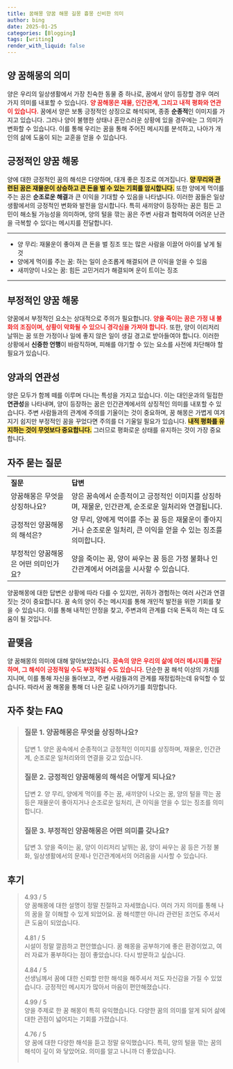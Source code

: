```yaml
---
title: 꿈해몽 양꿈 해몽 길몽 흉몽 신비한 의미
author: bing
date: 2025-01-25
categories: [Blogging]
tags: [writing]
render_with_liquid: false
---
```



<h2 id='양_꿈해몽의_의미'>양 꿈해몽의 의미</h2>

<p>양은 우리의 일상생활에서 가장 친숙한 동물 중 하나로, 꿈에서 양이 등장할 경우 여러 가지 의미를 내포할 수 있습니다. <b><span style="color: #ee2323;">양 꿈해몽은 재물, 인간관계, 그리고 내적 평화와 연관이 있습니다.</span></b> 꿈에서 양은 보통 긍정적인 상징으로 해석되며, 종종 <b>순종적</b>인 이미지를 가지고 있습니다. 그러나 양이 불행한 상태나 혼란스러운 상황에 있을 경우에는 그 의미가 변화할 수 있습니다. 이를 통해 우리는 꿈을 통해 주어진 메시지를 분석하고, 나아가 개인의 삶에 도움이 되는 교훈을 얻을 수 있습니다.</p>

<h2 id='긍정적인_양꿈_해몽'>긍정적인 양꿈 해몽</h2>

<p>양에 대한 긍정적인 꿈의 해석은 다양하며, 대개 좋은 징조로 여겨집니다. <b><span style="background-color: #ffe066;">양 무리와 관련된 꿈은 재물운이 상승하고 큰 돈을 벌 수 있는 기회를 암시합니다.</span></b> 또한 양에게 먹이를 주는 꿈은 <b>순조로운 해결</b>과 큰 이익을 기대할 수 있음을 나타냅니다. 이러한 꿈들은 일상생활에서의 긍정적인 변화와 발전을 암시합니다. 특히 새끼양이 등장하는 꿈은 힘든 고민이 해소될 가능성을 의미하며, 양의 털을 깎는 꿈은 주변 사람과 협력하여 어려운 난관을 극복할 수 있다는 메시지를 전달합니다.</p>

<hr />

<ul>
    <li>양 무리: 재물운이 좋아져 큰 돈을 벌 징조 또는 많은 사람을 이끌어 아이를 낳게 될 것</li>
    <li>양에게 먹이를 주는 꿈: 하는 일이 순조롭게 해결되어 큰 이익을 얻을 수 있음</li>
    <li>새끼양이 나오는 꿈: 힘든 고민거리가 해결되며 운이 트이는 징조</li>
</ul>

<hr />

<h2 id='부정적인_양꿈_해몽'>부정적인 양꿈 해몽</h2>

<p>양꿈에서 부정적인 요소는 상대적으로 주의가 필요합니다. <b><span style="color: #ee2323;">양을 죽이는 꿈은 가정 내 불화의 조짐이며, 상황이 악화될 수 있으니 경각심을 가져야 합니다.</span></b> 또한, 양이 이리저리 날뛰는 꿈 또한 가정이나 일에 좋지 않은 일이 생길 경고로 받아들여야 합니다. 이러한 상황에서 <b>신중한 언행</b>이 바람직하며, 피해를 야기할 수 있는 요소를 사전에 차단해야 할 필요가 있습니다.</p>

<h2 id='양과의_연관성'>양과의 연관성</h2>

<p>양은 모두가 함께 떼를 이루며 다니는 특성을 가지고 있습니다. 이는 대인운과의 밀접한 <b>연관성</b>을 나타내며, 양이 등장하는 꿈은 인간관계에서의 상징적인 의미를 내포할 수 있습니다. 주변 사람들과의 관계에 주의를 기울이는 것이 중요하며, 꿈 해몽은 가볍게 여겨지기 쉽지만 부정적인 꿈을 꾸었다면 주의를 더 기울일 필요가 있습니다. <b><span style="background-color: #ffe066;">내적 평화를 유지하는 것이 무엇보다 중요합니다.</span></b> 그러므로 평화로운 상태를 유지하는 것이 가장 중요합니다.</p>

<h2 id='자주_묻는_질문'>자주 묻는 질문</h2>

<table>
    <tr>
        <td><b>질문</b></td>
        <td><b>답변</b></td>
    </tr>
    <tr>
        <td>양꿈해몽은 무엇을 상징하나요?</td>
        <td>양은 꿈속에서 순종적이고 긍정적인 이미지를 상징하며, 재물운, 인간관계, 순조로운 일처리와 연결됩니다.</td>
    </tr>
    <tr>
        <td>긍정적인 양꿈해몽의 해석은?</td>
        <td>양 무리, 양에게 먹이를 주는 꿈 등은 재물운이 좋아지거나 순조로운 일처리, 큰 이익을 얻을 수 있는 징조를 의미합니다.</td>
    </tr>
    <tr>
        <td>부정적인 양꿈해몽은 어떤 의미인가요?</td>
        <td>양을 죽이는 꿈, 양이 싸우는 꿈 등은 가정 불화나 인간관계에서 어려움을 시사할 수 있습니다.</td>
    </tr>
</table>

<p>양꿈해몽에 대한 답변은 상황에 따라 다를 수 있지만, 귀하가 경험하는 여러 사건과 연결짓는 것이 중요합니다. 꿈 속의 양이 주는 메시지를 통해 개인적 발전을 위한 기회를 찾을 수 있습니다. 이를 통해 내적인 안정을 찾고, 주변과의 관계를 더욱 돈독히 하는 데 도움이 될 것입니다.</p>

<h2 id='끝맺음'>끝맺음</h2>

<p>양 꿈해몽의 의미에 대해 알아보았습니다. <b><span style="color: #ee2323;">꿈속의 양은 우리의 삶에 여러 메시지를 전달하며, 그 해석이 긍정적일 수도 부정적일 수도 있습니다.</span></b> 단순한 꿈 해석 이상의 가치를 지니며, 이를 통해 자신을 돌아보고, 주변 사람들과의 관계를 재정립하는데 유익할 수 있습니다. 따라서 꿈 해몽을 통해 더 나은 길로 나아가기를 희망합니다.</p>


<h2 id='자주_찾는_FAQ'>자주 찾는 FAQ</h2>
<div itemscope="" itemtype="https://schema.org/FAQPage"> 
<blockquote> 
<div itemscope="" itemprop="mainEntity" itemtype="https://schema.org/Question"> 
<h3 itemprop="name">질문 1. 양꿈해몽은 무엇을 상징하나요?</h3> 
<div itemscope="" itemprop="acceptedAnswer" itemtype="https://schema.org/Answer"> 
<span itemprop="text"> 
<p>답변 1. 양은 꿈속에서 순종적이고 긍정적인 이미지를 상징하며, 재물운, 인간관계, 순조로운 일처리와의 연결을 갖고 있습니다.</p> 
</span> 
</div> 
</div> 

<div itemscope="" itemprop="mainEntity" itemtype="https://schema.org/Question"> 
<h3 itemprop="name">질문 2. 긍정적인 양꿈해몽의 해석은 어떻게 되나요?</h3> 
<div itemscope="" itemprop="acceptedAnswer" itemtype="https://schema.org/Answer"> 
<span itemprop="text"> 
<p>답변 2. 양 무리, 양에게 먹이를 주는 꿈, 새끼양이 나오는 꿈, 양의 털을 깍는 꿈 등은 재물운이 좋아지거나 순조로운 일처리, 큰 이익을 얻을 수 있는 징조를 의미합니다.</p> 
</span> 
</div> 
</div> 

<div itemscope="" itemprop="mainEntity" itemtype="https://schema.org/Question"> 
<h3 itemprop="name">질문 3. 부정적인 양꿈해몽은 어떤 의미를 갖나요?</h3> 
<div itemscope="" itemprop="acceptedAnswer" itemtype="https://schema.org/Answer"> 
<span itemprop="text"> 
<p>답변 3. 양을 죽이는 꿈, 양이 이리저리 날뛰는 꿈, 양이 싸우는 꿈 등은 가정 불화, 일상생활에서의 문제나 인간관계에서의 어려움을 시사할 수 있습니다.</p> 
</span> 
</div> 
</div> 
</blockquote> 
</div>
<h2 id='후기'>후기</h2>
<div itemscope itemtype="https://schema.org/Product">
  <blockquote>
  <div itemprop="review" itemscope itemtype="https://schema.org/Review">
      <div itemprop="reviewRating" itemscope itemtype="https://schema.org/Rating"> <span itemprop="ratingValue">4.93</span> / <span itemprop="bestRating">5</span> </div>
      <span itemprop="reviewBody">양 꿈해몽에 대한 설명이 정말 친절하고 자세했습니다. 여러 가지 의미를 통해 나의 꿈을 잘 이해할 수 있게 되었어요. 꿈 해석뿐만 아니라 관련된 조언도 주셔서 큰 도움이 되었습니다.</span>
  </div>
  <br>
  <div itemprop="review" itemscope itemtype="https://schema.org/Review">
      <div itemprop="reviewRating" itemscope itemtype="https://schema.org/Rating"> <span itemprop="ratingValue">4.81</span> / <span itemprop="bestRating">5</span> </div>
      <span itemprop="reviewBody">시설이 정말 깔끔하고 편안했습니다. 꿈 해몽을 공부하기에 좋은 환경이었고, 여러 자료가 풍부하다는 점이 좋았습니다. 다시 방문하고 싶습니다.</span>
  </div>
  <br>
  <div itemprop="review" itemscope itemtype="https://schema.org/Review">
      <div itemprop="reviewRating" itemscope itemtype="https://schema.org/Rating"> <span itemprop="ratingValue">4.84</span> / <span itemprop="bestRating">5</span> </div>
      <span itemprop="reviewBody">선생님께서 꿈에 대한 신뢰할 만한 해석을 해주셔서 저도 자신감을 가질 수 있었습니다. 긍정적인 메시지가 많아서 마음이 편안해졌습니다.</span>
  </div>
  <br>
  <div itemprop="review" itemscope itemtype="https://schema.org/Review">
      <div itemprop="reviewRating" itemscope itemtype="https://schema.org/Rating"> <span itemprop="ratingValue">4.99</span> / <span itemprop="bestRating">5</span> </div>
      <span itemprop="reviewBody">양을 주제로 한 꿈 해몽이 특히 유익했습니다. 다양한 꿈의 의미를 알게 되어 삶에 대한 관점이 넓어지는 기회를 가졌습니다.</span>
  </div>
  <br>
  <div itemprop="review" itemscope itemtype="https://schema.org/Review">
      <div itemprop="reviewRating" itemscope itemtype="https://schema.org/Rating"> <span itemprop="ratingValue">4.76</span> / <span itemprop="bestRating">5</span> </div>
      <span itemprop="reviewBody">양 꿈에 대한 다양한 해석을 듣고 정말 유익했습니다. 특히, 양의 털을 깎는 꿈의 해석이 깊이 와 닿았어요. 의미를 알고 나니까 더 좋았습니다.</span>
  </div>
  <br>
  </blockquote>
</div>
